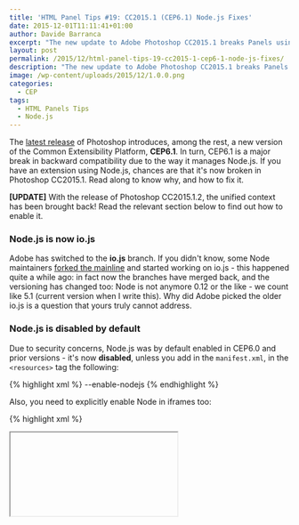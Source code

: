 ```yaml
---
title: 'HTML Panel Tips #19: CC2015.1 (CEP6.1) Node.js Fixes'
date: 2015-12-01T11:11:41+01:00
author: Davide Barranca
excerpt: "The new update to Adobe Photoshop CC2015.1 breaks Panels using Node.js due to new 'features' in CEP6.1 - workarounds provided here"
layout: post
permalink: /2015/12/html-panel-tips-19-cc2015-1-cep6-1-node-js-fixes/
description: "The new update to Adobe Photoshop CC2015.1 breaks Panels using Node.js due to new 'features' in CEP6.1 - workarounds provided here"
image: /wp-content/uploads/2015/12/1.0.0.png
categories:
  - CEP
tags:
  - HTML Panels Tips
  - Node.js
---
```


The [latest release](https://helpx.adobe.com/photoshop/using/whats-new.html) of Photoshop introduces, among the rest, a new version of the Common Extensibility Platform, **CEP6.1**. In turn, CEP6.1 is a major break in backward compatibility due to the way it manages Node.js. If you have an extension using Node.js, chances are that it's now broken in Photoshop CC2015.1. Read along to know why, and how to fix it.

**[UPDATE]** With the release of Photoshop CC2015.1.2, the unified context has been brought back! Read the relevant section below to find out how to enable it.

### Node.js is now io.js

Adobe has switched to the **io.js** branch. If you didn't know, some Node maintainers [forked the mainline](http://anandmanisankar.com/posts/nodejs-iojs-why-the-fork/) and started working on io.js - this happened quite a while ago: in fact now the branches have merged back, and the versioning has changed too: Node is not anymore 0.12 or the like - we count like 5.1 (current version when I write this). Why did Adobe picked the older io.js is a question that yours truly cannot address.

### Node.js is disabled by default

Due to security concerns, Node.js was by default enabled in CEP6.0 and prior versions - it's now **disabled**, unless you add in the `manifest.xml`, in the `<resources>` tag the following:

{% highlight xml %}
<CEFCommandLine>
  <Parameter>--enable-nodejs</Parameter>
</CEFCommandLine>
{% endhighlight %}

Also, you need to explicitly enable Node in iframes too:

{% highlight xml %}
<iframe id="someID" class="someClass" enable-nodejs>
{% endhighlight %}

### Node.js and Browser contexts are detached

**[UPDATE]** The unified context is back in the PS **CC2015.1.2** update, but it's **disabled by default**. In order to enable it, put this one in the `manifest.xml`:

{% highlight xml %}
<CEFCommandLine>
  <Parameter>--enable-nodejs</Parameter>
  <Parameter>--mixed-context</Parameter>
</CEFCommandLine>
{% endhighlight %}

What follows below still applies for previous version of Photoshop.

Due to the io.js move, Node.js and the Browser context don't talk to each other anymore. This is a big pain in the ass, and, according to Adobe's engineers, a unified context will be back in CEP7 (that should be released, if they keep the same pace, alongside with Photoshop CC2016, so many months from now). What does the above mean? If you have a Node.js module and try to access jQuery `$` object, or `csInterface`, or anything else defined in the Browser context (e.g. your `main.js` file), it will fail! So much fun. Workaround: use the global `window` object as a bridge:

{% highlight js %}
// ===========
// in main.js
// ===========
var csInterface = new CSInterface();
window.csInterface = csInterface;      
window.$ = $;
// etc.

// =====================
// in your node.js files
// =====================
var $ = window.$;
var document = window.document;
var csInterface = window.csInterface;
// etc.
{% endhighlight %}

### Chrome only for debugging

No way to use Safari anymore, only the Chrome Developer Tools.

### That's all folks

When/if I find something else pertinent to the CEP6.1 switch, I'll update this post. If you do, please add in the comments below! Thanks.

{% include_relative cepBook.md %}
